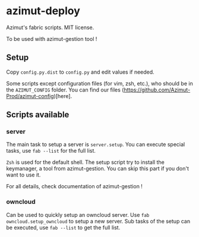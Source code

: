 azimut-deploy
=============

Azimut's fabric scripts. MIT license.

To be used with azimut-gestion tool !

## Setup

Copy `config.py.dist` to `config.py` and edit values if needed.

Some scripts except configuration files (for vim, zsh, etc.), who should be in the `AZIMUT_CONFIG` folder. You can find our files (https://github.com/Azimut-Prod/azimut-config)[here].

## Scripts available

### server

The main task to setup a server is `server.setup`. You can execute special tasks, use `fab --list` for the full list.

`Zsh` is used for the default shell. The setup script try to install the keymanager, a tool from azimut-gestion. You can skip this part if you don't want to use it.

For all details, check documentation of azimut-gestion !

### owncloud

Can be used to quickly setup an owncloud server. Use `fab owncloud.setup_owncloud` to setup a new server. Sub tasks of the setup can be executed, use `fab --list` to get the full list.
